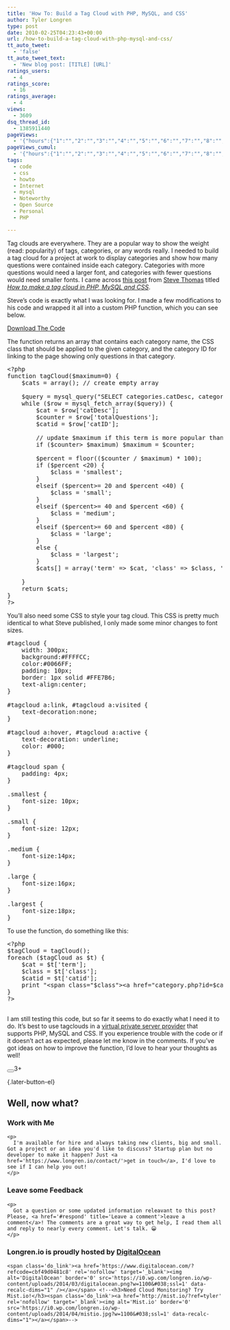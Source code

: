 ```yaml
---
title: 'How To: Build a Tag Cloud with PHP, MySQL, and CSS'
author: Tyler Longren
type: post
date: 2010-02-25T04:23:43+00:00
url: /how-to-build-a-tag-cloud-with-php-mysql-and-css/
tt_auto_tweet:
  - 'false'
tt_auto_tweet_text:
  - 'New blog post: [TITLE] [URL]'
ratings_users:
  - 4
ratings_score:
  - 16
ratings_average:
  - 4
views:
  - 3609
dsq_thread_id:
  - 1385911440
pageViews:
  - '{"hours":{"1":"","2":"","3":"","4":"","5":"","6":"","7":"","8":"","9":"","10":"","11":"","12":"","13":"","14":"","15":"","16":"","17":"","18":"","19":"","20":"","21":"","22":"","23":"","24":"","25":"","26":"","27":"","28":"","29":"","30":"","31":"","32":"","33":"","34":"","35":"","36":"","37":"","38":"","39":"","40":"","41":"","42":"","43":"","44":"","45":"","46":"","47":""},"days":{"2":"","3":"","4":"","5":"","6":"","7":"","8":"","9":"","10":"","11":"","12":"","13":"","14":""},"weeks":{"3":"","4":"","5":"","6":"","7":"","8":"","9":"","10":"","11":"","12":""},"months":{"4":"","5":"","6":"","7":"","8":"","9":"","10":"","11":"","12":"","13":"","14":"","15":"","16":"","17":"","18":"","19":"","20":"","21":"","22":"","23":"","24":""}}'
pageViews_cumul:
  - '{"hours":{"1":"","2":"","3":"","4":"","5":"","6":"","7":"","8":"","9":"","10":"","11":"","12":"","13":"","14":"","15":"","16":"","17":"","18":"","19":"","20":"","21":"","22":"","23":"","24":"","25":"","26":"","27":"","28":"","29":"","30":"","31":"","32":"","33":"","34":"","35":"","36":"","37":"","38":"","39":"","40":"","41":"","42":"","43":"","44":"","45":"","46":"","47":""},"days":{"2":"","3":"","4":"","5":"","6":"","7":"","8":"","9":"","10":"","11":"","12":"","13":"","14":""},"weeks":{"3":"","4":"","5":"","6":"","7":"","8":"","9":"","10":"","11":"","12":""},"months":{"4":"","5":"","6":"","7":"","8":"","9":"","10":"","11":"","12":"","13":"","14":"","15":"","16":"","17":"","18":"","19":"","20":"","21":"","22":"","23":"","24":""}}'
tags:
  - code
  - css
  - howto
  - Internet
  - mysql
  - Noteworthy
  - Open Source
  - Personal
  - PHP

---
```

 

Tag clouds are everywhere. They are a popular way to show the weight (read: popularity) of tags, categories, or any words really. I needed to build a tag cloud for a project at work to display categories and show how many questions were contained inside each category. Categories with more questions would need a larger font, and categories with fewer questions would need smaller fonts. I came across [this post][1] from [Steve Thomas][2] titled [_How to make a tag cloud in PHP, MySQL and CSS_][1].

Steve&#8217;s code is exactly what I was looking for. I made a few modifications to his code and wrapped it all into a custom PHP function, which you can see below. 

[Download The Code][3]

The function returns an array that contains each category name, the CSS class that should be applied to the given category, and the category ID for linking to the page showing only questions in that category. 

<pre class="EnlighterJSRAW" data-enlighter-language="php" data-enlighter-theme="" data-enlighter-highlight="" data-enlighter-linenumbers="" data-enlighter-lineoffset="" data-enlighter-title="" data-enlighter-group="">&lt;?php
function tagCloud($maximum=0) {
	$cats = array(); // create empty array
	
	$query = mysql_query("SELECT categories.catDesc, categories.catId, COUNT( questions.id ) AS totalQuestions FROM questions, categories WHERE questions.categoryId = categories.catId GROUP BY categories.catId;");
	while ($row = mysql_fetch_array($query)) {
		$cat = $row['catDesc'];
		$counter = $row['totalQuestions'];
		$catid = $row['catID'];

		// update $maximum if this term is more popular than the previous terms
		if ($counter&gt; $maximum) $maximum = $counter;
		
		$percent = floor(($counter / $maximum) * 100);
		if ($percent &lt;20) {
			$class = 'smallest';
		}
		elseif ($percent&gt;= 20 and $percent &lt;40) {
			$class = 'small';
		}
		elseif ($percent&gt;= 40 and $percent &lt;60) {
			$class = 'medium';
		}
		elseif ($percent&gt;= 60 and $percent &lt;80) {
			$class = 'large';
		}
		else {
			$class = 'largest';
		}
		$cats[] = array('term' =&gt; $cat, 'class' =&gt; $class, 'catid' =&gt; $catid);

	}
	return $cats;
}
?&gt;
</pre>

You&#8217;ll also need some CSS to style your tag cloud. This CSS is pretty much identical to what Steve published, I only made some minor changes to font sizes. 

<pre class="EnlighterJSRAW" data-enlighter-language="css" data-enlighter-theme="" data-enlighter-highlight="" data-enlighter-linenumbers="" data-enlighter-lineoffset="" data-enlighter-title="" data-enlighter-group="">#tagcloud {
    width: 300px;
    background:#FFFFCC;
    color:#0066FF;
    padding: 10px;
    border: 1px solid #FFE7B6;
    text-align:center;
}
 
#tagcloud a:link, #tagcloud a:visited {
    text-decoration:none;
}
 
#tagcloud a:hover, #tagcloud a:active {
    text-decoration: underline;
    color: #000;
}
 
#tagcloud span {
    padding: 4px;
}
 
.smallest {
    font-size: 10px;
}
 
.small {
    font-size: 12px;
}
 
.medium {
    font-size:14px;
}
 
.large {
    font-size:16px;
}
 
.largest {
    font-size:18px;
}
</pre>

To use the function, do something like this: 

<pre class="EnlighterJSRAW" data-enlighter-language="php" data-enlighter-theme="" data-enlighter-highlight="" data-enlighter-linenumbers="" data-enlighter-lineoffset="" data-enlighter-title="" data-enlighter-group="">&lt;?php
$tagCloud = tagCloud();
foreach ($tagCloud as $t) {
	$cat = $t['term'];
	$class = $t['class'];
	$catid = $t['catid'];
	print "&lt;span class="$class"&gt;&lt;a href="category.php?id=$catid"&gt;$cat&lt;/a&gt;&lt;/span&gt;";
}
?&gt;

</pre>

I am still testing this code, but so far it seems to do exactly what I need it to do. It&#8217;s best to use tagclouds in a [virtual private server provider][4] that supports PHP, MySQL and CSS. If you experience trouble with the code or if it doesn&#8217;t act as expected, please let me know in the comments. If you&#8217;ve got ideas on how to improve the function, I&#8217;d love to hear your thoughts as well!

<div class="wpulike wpulike-default " >
  <div class="wp_ulike_general_class wp_ulike_is_not_liked">
    <button type="button"
					aria-label="Like Button"
					data-ulike-id="2526"
					data-ulike-nonce="40655d572d"
					data-ulike-type="likeThis"
					data-ulike-template="wpulike-default"
					data-ulike-display-likers="0"
					data-ulike-disable-pophover="0"
					class="wp_ulike_btn wp_ulike_put_image wp_likethis_2526"></button><span class="count-box">3+</span>
  </div>
</div>

[][5]{.later-button-el}

<div class='what-next'>
  <h2>
    Well, now what?
  </h2>
  
  <div class='hire'>
    <h3>
      Work with Me
    </h3>
    
    <p>
      I'm available for hire and always taking new clients, big and small. Got a project or an idea you'd like to discuss? Startup plan but no developer to make it happen? Just <a href='https://www.longren.io/contact/'>get in touch</a>, I'd love to see if I can help you out!
    </p>
  </div>
  
  <div class='hire'>
    <h3>
      Leave some Feedback
    </h3>
    
    <p>
      Got a question or some updated information releavant to this post? Please, <a href='#respond' title='Leave a comment'>leave a comment</a>! The comments are a great way to get help, I read them all and reply to nearly every comment. Let's talk. 😀
    </p>
  </div>
  
  <div class='now-what-bottom-ad'>
    <h3>
      Longren.io is proudly hosted by <a href='https://www.digitalocean.com/?refcode=cbf49d0481c8'>DigitalOcean</a>
    </h3>
    
    <span class='do_link'><a href='https://www.digitalocean.com/?refcode=cbf49d0481c8' rel='nofollow' target='_blank'><img alt='DigitalOcean' border='0' src='https://i0.wp.com/longren.io/wp-content/uploads/2014/03/digitalocean.png?w=1100&#038;ssl=1' data-recalc-dims="1" /></a></span> <!--<h3>Need Cloud Monitoring? Try Mist.io!</h3><span class='do_link'><a href='http://mist.io/?ref=tyler' rel='nofollow' target='_blank'><img alt='Mist.io' border='0' src='https://i0.wp.com/longren.io/wp-content/uploads/2014/04/mistio.jpg?w=1100&#038;ssl=1' data-recalc-dims="1"></a></span>-->
  </div>
</div>

 [1]: http://stevethomas.com.au/php/how-to-make-a-tag-cloud-in-php-mysql-and-css.html
 [2]: http://stevethomas.com.au/
 [3]: http://www.longren.org/downloads/tagcloud.zip
 [4]: http://www.webhostingsearch.com/virtual-private-server.php
 [5]: #